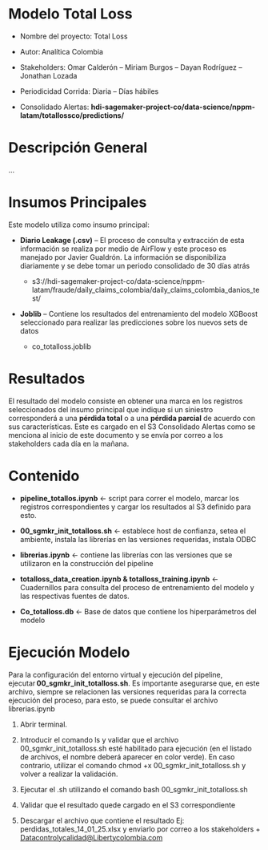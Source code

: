 # Modelo Total Loss 

- Nombre del proyecto: Total Loss 

- Autor: Analítica Colombia 

- Stakeholders: Omar Calderón – Miriam Burgos – Dayan Rodríguez – Jonathan Lozada 

- Periodicidad Corrida: Diaria – Días hábiles  

- Consolidado Alertas: **hdi-sagemaker-project-co/data-science/nppm-latam/totallossco/predictions/** 

 

# Descripción General 

… 

 

# Insumos Principales 

Este modelo utiliza como insumo principal: 

- **Diario Leakage (.csv)** – El proceso de consulta y extracción de esta información se realiza por medio de AirFlow y este proceso es manejado por Javier Gualdrón. La información se disponibiliza diariamente y se debe tomar un periodo consolidado de 30 días atrás 

  - s3://hdi-sagemaker-project-co/data-science/nppm-latam/fraude/daily_claims_colombia/daily_claims_colombia_danios_test/ 

- **Joblib** – Contiene los resultados del entrenamiento del modelo XGBoost seleccionado para realizar las predicciones sobre los nuevos sets de datos 

  - co_totalloss.joblib 

# Resultados  

El resultado del modelo consiste en obtener una marca en los registros seleccionados del insumo principal que indique si un siniestro corresponderá a una **pérdida total** o a una **pérdida parcial** de acuerdo con sus características. Este es cargado en el S3 Consolidado Alertas como se menciona al inicio de este documento y se envía por correo a los stakeholders cada día en la mañana. 

# Contenido 

- **pipeline_totallos.ipynb**         <- script para correr el modelo, marcar los registros correspondientes y cargar los resultados al S3 definido para esto. 

 

- **00_sgmkr_init_totalloss.sh**      <- establece host de confianza, setea el ambiente, instala las librerías en las versiones requeridas, instala ODBC 

 

- **librerias.ipynb**      <- contiene las librerías con las versiones que se utilizaron en la construcción del pipeline 

 

- **totalloss_data_creation.ipynb &  totalloss_training.ipynb**  <- Cuadernillos para consulta del proceso de entrenamiento del modelo y las respectivas fuentes de datos. 

 

- **Co_totalloss.db**   <- Base de datos que contiene los hiperparámetros del modelo 

# Ejecución Modelo 

Para la configuración del entorno virtual y ejecución del pipeline, ejecutar **00_sgmkr_init_totalloss.sh**. Es importante asegurarse que, en este archivo, siempre se relacionen las versiones requeridas para la correcta ejecución del proceso, para esto, se puede consultar el archivo librerias.ipynb       

1. Abrir terminal. 

2. Introducir el comando ls y validar que el archivo 00_sgmkr_init_totalloss.sh esté habilitado para ejecución (en el listado de archivos, el nombre deberá aparecer en color verde). En caso contrario, utilizar el comando chmod +x 00_sgmkr_init_totalloss.sh y volver a realizar la validación. 

3. Ejecutar el .sh utilizando el comando bash 00_sgmkr_init_totalloss.sh 

4. Validar que el resultado quede cargado en el S3 correspondiente 

5. Descargar el archivo que contiene el resultado Ej: perdidas_totales_14_01_25.xlsx y enviarlo por correo a los stakeholders + Datacontrolycalidad@Libertycolombia.com 
